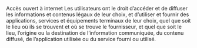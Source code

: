 Accès ouvert à internet
Les utilisateurs ont le droit d’accéder et de diffuser les informations et contenus légaux de leur choix, et d’utiliser et fournir des applications, services et équipements terminaux de leur choix, quel que soit le lieu où ils se trouvent et où se trouve le fournisseur, et quel que soit le lieu, l’origine ou la destination de l’information communiquée, du contenu diffusé, de l’application utilisée ou du service fourni ou utilisé.